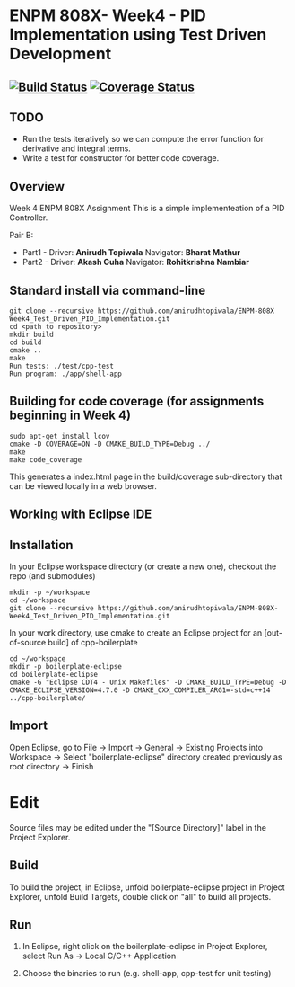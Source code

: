 # ENPM 808X- Week4 - PID Implementation using Test Driven Development
[![Build Status](https://travis-ci.com/anirudhtopiwala/ENPM-808X-Week4_Test_Driven_PID_Implementation.svg?branch=master)](https://travis-ci.com/anirudhtopiwala/ENPM-808X-Week4_Test_Driven_PID_Implementation)
[![Coverage Status](https://coveralls.io/repos/github/anirudhtopiwala/ENPM-808X-Week4_Test_Driven_PID_Implementation/badge.svg?branch=master)](https://coveralls.io/github/anirudhtopiwala/ENPM-808X-Week4_Test_Driven_PID_Implementation?branch=master)
---

## TODO

* Run the tests iteratively so we can compute the error function for derivative and integral terms.
* Write a test for constructor for better code coverage.

## Overview

Week 4 ENPM 808X Assignment
This is a simple implementeation of a PID Controller.

Pair B: 
* Part1 - Driver: **Anirudh Topiwala** Navigator: **Bharat Mathur** 
* Part2 - Driver: **Akash Guha**       Navigator: **Rohitkrishna Nambiar**

## Standard install via command-line
```
git clone --recursive https://github.com/anirudhtopiwala/ENPM-808X Week4_Test_Driven_PID_Implementation.git
cd <path to repository>
mkdir build
cd build
cmake ..
make
Run tests: ./test/cpp-test
Run program: ./app/shell-app
```

## Building for code coverage (for assignments beginning in Week 4)
```
sudo apt-get install lcov
cmake -D COVERAGE=ON -D CMAKE_BUILD_TYPE=Debug ../
make
make code_coverage
```
This generates a index.html page in the build/coverage sub-directory that can be viewed locally in a web browser.

## Working with Eclipse IDE ##

## Installation

In your Eclipse workspace directory (or create a new one), checkout the repo (and submodules)
```
mkdir -p ~/workspace
cd ~/workspace
git clone --recursive https://github.com/anirudhtopiwala/ENPM-808X-Week4_Test_Driven_PID_Implementation.git
```

In your work directory, use cmake to create an Eclipse project for an [out-of-source build] of cpp-boilerplate

```
cd ~/workspace
mkdir -p boilerplate-eclipse
cd boilerplate-eclipse
cmake -G "Eclipse CDT4 - Unix Makefiles" -D CMAKE_BUILD_TYPE=Debug -D CMAKE_ECLIPSE_VERSION=4.7.0 -D CMAKE_CXX_COMPILER_ARG1=-std=c++14 ../cpp-boilerplate/
```

## Import

Open Eclipse, go to File -> Import -> General -> Existing Projects into Workspace -> 
Select "boilerplate-eclipse" directory created previously as root directory -> Finish

# Edit

Source files may be edited under the "[Source Directory]" label in the Project Explorer.


## Build

To build the project, in Eclipse, unfold boilerplate-eclipse project in Project Explorer,
unfold Build Targets, double click on "all" to build all projects.

## Run

1. In Eclipse, right click on the boilerplate-eclipse in Project Explorer,
select Run As -> Local C/C++ Application

2. Choose the binaries to run (e.g. shell-app, cpp-test for unit testing)


